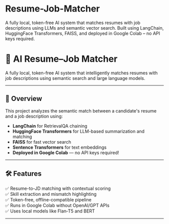 # Resume-Job-Matcher
A fully local, token-free AI system that matches resumes with job descriptions using LLMs and semantic vector search. Built using LangChain, HuggingFace Transformers, FAISS, and deployed in Google Colab – no API keys required.

# 🧠 AI Resume–Job Matcher

A fully local, token-free AI system that intelligently matches resumes with job descriptions using semantic search and large language models.

---

## 🚀 Overview

This project analyzes the semantic match between a candidate's resume and a job description using:

- **LangChain** for RetrievalQA chaining
- **HuggingFace Transformers** for LLM-based summarization and matching
- **FAISS** for fast vector search
- **Sentence Transformers** for text embeddings
- **Deployed in Google Colab** — no API keys required!

---

## 🛠️ Features

✅ Resume-to-JD matching with contextual scoring  
✅ Skill extraction and mismatch highlighting  
✅ Token-free, offline-compatible pipeline  
✅ Runs in Google Colab without OpenAI/GPT APIs  
✅ Uses local models like Flan‑T5 and BERT  

---
